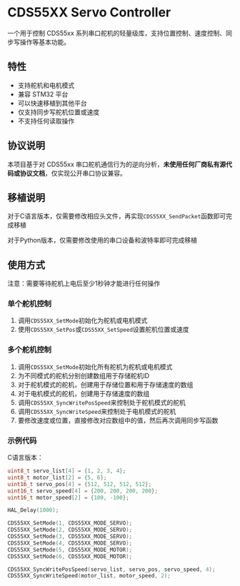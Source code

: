 # CDS55XX Servo Controller

一个用于控制 CDS55xx 系列串口舵机的轻量级库，支持位置控制、速度控制、同步写操作等基本功能。

## 特性

- 支持舵机和电机模式
- 兼容 STM32 平台
- 可以快速移植到其他平台
- 仅支持同步写舵机位置或速度
- 不支持任何读取操作

## 协议说明

本项目基于对 CDS55xx 串口舵机通信行为的逆向分析，**未使用任何厂商私有源代码或协议文档**，仅实现公开串口协议兼容。

## 移植说明

对于C语言版本，仅需要修改相应头文件，再实现`CDS55XX_SendPacket`函数即可完成移植

对于Python版本，仅需要修改使用的串口设备和波特率即可完成移植

## 使用方式

注意：需要等待舵机上电后至少1秒钟才能进行任何操作

### 单个舵机控制

1. 调用`CDS55XX_SetMode`初始化为舵机或电机模式
2. 使用`CDS55XX_SetPos`或`CDS55XX_SetSpeed`设置舵机位置或速度

### 多个舵机控制

1. 调用`CDS55XX_SetMode`初始化所有舵机为舵机或电机模式
2. 为不同模式的舵机分别创建数组用于存储舵机ID
3. 对于舵机模式的舵机，创建用于存储位置和用于存储速度的数组
4. 对于电机模式的舵机，创建用于存储速度的数组
5. 调用`CDS55XX_SyncWritePosSpeed`来控制处于舵机模式的舵机
6. 调用`CDS55XX_SyncWriteSpeed`来控制处于电机模式的舵机
7. 要修改速度或位置，直接修改对应数组中的值，然后再次调用同步写函数

### 示例代码

C语言版本：

```c
uint8_t servo_list[4] = {1, 2, 3, 4};
uint8_t motor_list[2] = {5, 6};
uint16_t servo_pos[4] = {512, 512, 512, 512};
uint16_t servo_speed[4] = {200, 200, 200, 200};
uint16_t motor_speed[2] = {100, -100};

HAL_Delay(1000);

CDS55XX_SetMode(1, CDS55XX_MODE_SERVO);
CDS55XX_SetMode(2, CDS55XX_MODE_SERVO);
CDS55XX_SetMode(3, CDS55XX_MODE_SERVO);
CDS55XX_SetMode(4, CDS55XX_MODE_SERVO);
CDS55XX_SetMode(5, CDS55XX_MODE_MOTOR);
CDS55XX_SetMode(6, CDS55XX_MODE_MOTOR);

CDS55XX_SyncWritePosSpeed(servo_list, servo_pos, servo_speed, 4);
CDS55XX_SyncWriteSpeed(motor_list, motor_speed, 2);
```

